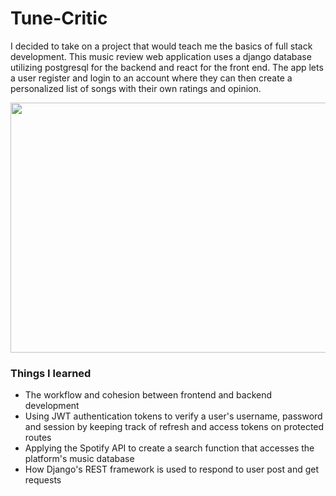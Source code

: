 # Tune-Critic

I decided to take on a project that would teach me the basics of full stack development. This music review web application uses a django database utilizing postgresql for the backend and react for the front end.
The app lets a user register and login to an account where they can then create a personalized list of songs with their own ratings and opinion.

<img src="https://github.com/Nicethanman/Tune-Critic/blob/main/frontend/src/imgs/Quick%20%2B%20React%20-%20Google%20Chrome%202024-05-31%2016-49-57.gif" width="600" height="400">

### Things I learned

- The workflow and cohesion between frontend and backend development
- Using JWT authentication tokens to verify a user's username, password and session by keeping track of refresh and access tokens on protected routes
- Applying the Spotify API to create a search function that accesses the platform's music database
- How Django's REST framework is used to respond to user post and get requests
